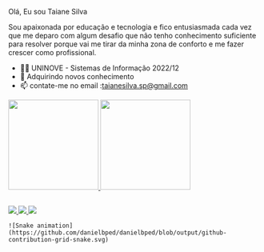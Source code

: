 Olá, Eu sou Taiane Silva

Sou apaixonada por educação e tecnologia e fico entusiasmada cada vez que me deparo com algum desafio que não tenho conhecimento suficiente para resolver porque vai me tirar da minha zona de conforto e me fazer crescer como profissional. 

- 👩‍🎓 UNINOVE - Sistemas de Informação 2022/12
- 🌱 Adquirindo novos conhecimento 
- 📫 contate-me no email :taianesilva.sp@gmail.com

 <div>
  <a href="https://https://github.com/Taiianesilva">
  <img height = "180em" src = "https://github-readme-stats.vercel.app/api?username=Taiianesilva&show_icons=true&theme=dracula&include_all_commits=true&count_private=true" />
  <img height = "180em" src = "https://github-readme-stats.vercel.app/api/top-langs/?username=Taiianesilva&layout=compact&langs_count=7&theme=dracula" />
</div>

  ##
 <div>
 <a href ="https://www.instagram.com/taiane.thay/"target="_blank"> <img src = "https://img.shields.io/badge/Instagram-E4405F?style=for-the-badge&logo=instagram&logoColor=white "target =" _ blank "> </a>
  <a href= "https://www.linkedin.com/in/taiane-silva-504b451ab/"target="_blank"> <img src = "https://img.shields.io/badge/LinkedIn-0077B5?style=for-the-badge&logo=linkedin&logoColor=white "target =" _ blank "> </a> 
     <a href ="taianesilva.sp@gmail.com"><img src = "https://img.shields.io/badge/Gmail-D14836?style=for-the-badge&logo=gmail&logoColor=white" target = "_ blank"> </a>
   
    ![Snake animation](https://github.com/danielbped/danielbped/blob/output/github-contribution-grid-snake.svg)

   
</div>
